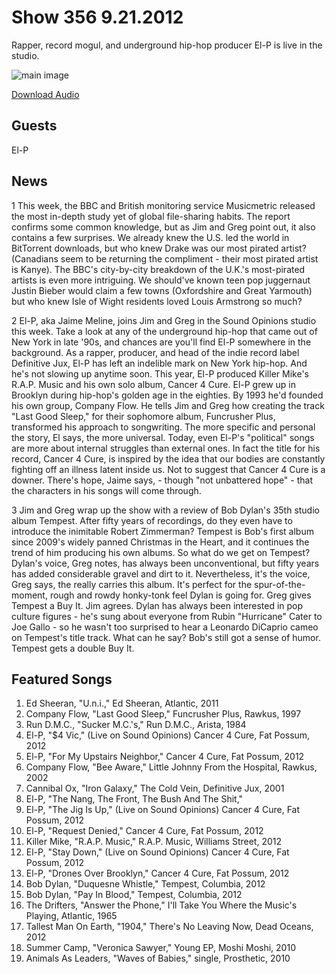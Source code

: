 # Show 356 9.21.2012
Rapper, record mogul, and underground hip-hop producer El-P is live in the studio.

![main image](http://www.soundopinions.org/images/2012/el-p.jpg)

[Download Audio](http://audio.soundopinions.org/streams/2012/09/so_20120921.m3u)

## Guests
El-P

## News
1 This week, the BBC and British monitoring service Musicmetric released the most in-depth study yet of global file-sharing habits. The report confirms some common knowledge, but as Jim and Greg point out, it also contains a few surprises. We already knew the U.S. led the world in BitTorrent downloads, but who knew Drake was our most pirated artist? (Canadians seem to be returning the compliment - their most pirated artist is Kanye). The BBC's city-by-city breakdown  of the U.K.'s most-pirated artists is even more intriguing. We should've known teen pop juggernaut Justin Bieber would claim a few towns (Oxfordshire and Great Yarmouth) but who knew Isle of Wight residents loved Louis Armstrong so much?

2 El-P, aka Jaime Meline, joins Jim and Greg in the Sound Opinions studio this week. Take a look at any of the underground hip-hop that came out of New York in late '90s, and chances are you'll find El-P somewhere in the background. As a rapper, producer, and head of the indie record label Definitive Jux, El-P has left an indelible mark on New York hip-hop. And he's not slowing up anytime soon. This year, El-P produced Killer Mike's R.A.P. Music and his own solo album, Cancer 4 Cure. El-P grew up in Brooklyn during hip-hop's golden age in the eighties. By 1993 he'd founded his own group, Company Flow. He tells Jim and Greg how creating the track "Last Good Sleep," for their sophomore album, Funcrusher Plus, transformed his approach to songwriting. The more specific and personal the story, El says, the more universal. Today, even El-P's "political" songs are more about internal struggles than external ones. In fact the title for his record, Cancer 4 Cure, is inspired by the idea that our bodies are constantly fighting off an illness latent inside us. Not to suggest that Cancer 4 Cure is a downer. There's hope, Jaime says, - though "not unbattered hope" - that the characters in his songs will come through.

3 Jim and Greg wrap up the show with a review of Bob Dylan's 35th studio album Tempest. After fifty years of recordings, do they even have to introduce the inimitable Robert Zimmerman? Tempest is Bob's first album since 2009's widely panned Christmas in the Heart, and it continues the trend of him producing his own albums. So what do we get on Tempest? Dylan's voice, Greg notes, has always been unconventional, but fifty years has added considerable gravel and dirt to it. Nevertheless, it's the voice, Greg says, the really carries this album. It's perfect for the spur-of-the-moment, rough and rowdy honky-tonk feel Dylan is going for. Greg gives Tempest a Buy It. Jim agrees. Dylan has always been interested in pop culture figures - he's sung about everyone from Rubin "Hurricane" Cater to Joe Gallo - so he wasn't too surprised to hear a Leonardo DiCaprio cameo on Tempest's title track. What can he say? Bob's still got a sense of humor. Tempest gets a double Buy It.

                                                                

## Featured Songs
1. Ed Sheeran, "U.n.i.," Ed Sheeran, Atlantic, 2011
2. Company Flow, "Last Good Sleep," Funcrusher Plus, Rawkus, 1997
3. Run D.M.C., "Sucker M.C.'s," Run D.M.C., Arista, 1984
4. El-P, "$4 Vic," (Live on Sound Opinions) Cancer 4 Cure, Fat Possum, 2012
5. El-P, "For My Upstairs Neighbor," Cancer 4 Cure, Fat Possum, 2012
6. Company Flow, "Bee Aware," Little Johnny From the Hospital, Rawkus, 2002
7. Cannibal Ox, "Iron Galaxy," The Cold Vein, Definitive Jux, 2001
8. El-P, "The Nang, The Front, The Bush And The Shit,"
9. El-P, "The Jig Is Up," (Live on Sound Opinions) Cancer 4 Cure, Fat Possum, 2012
10. El-P, "Request Denied," Cancer 4 Cure, Fat Possum, 2012
11. Killer Mike, "R.A.P. Music," R.A.P. Music, Williams Street, 2012
12. El-P, "Stay Down," (Live on Sound Opinions) Cancer 4 Cure, Fat Possum, 2012
13. El-P, "Drones Over Brooklyn," Cancer 4 Cure, Fat Possum, 2012
14. Bob Dylan, "Duquesne Whistle," Tempest, Columbia, 2012
15. Bob Dylan, "Pay In Blood," Tempest, Columbia, 2012
16. The Drifters, "Answer the Phone," I'll Take You Where the Music's Playing, Atlantic, 1965
17. Tallest Man On Earth, "1904," There's No Leaving Now, Dead Oceans, 2012
18. Summer Camp, "Veronica Sawyer," Young EP, Moshi Moshi, 2010
19. Animals As Leaders, "Waves of Babies," single, Prosthetic, 2010
